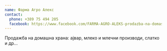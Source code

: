 ```yaml
---
name: Фарма Агро Алекс
contact:
  phone: +389 75 494 205
  facebook: https://www.facebook.com/FARMA-AGRO-ALEKS-prodazba-na-domashna-hrana-153834281872148/
---
```


Продажба на домашна храна: ајвар, млеко и млечни производи, слатко и др...
